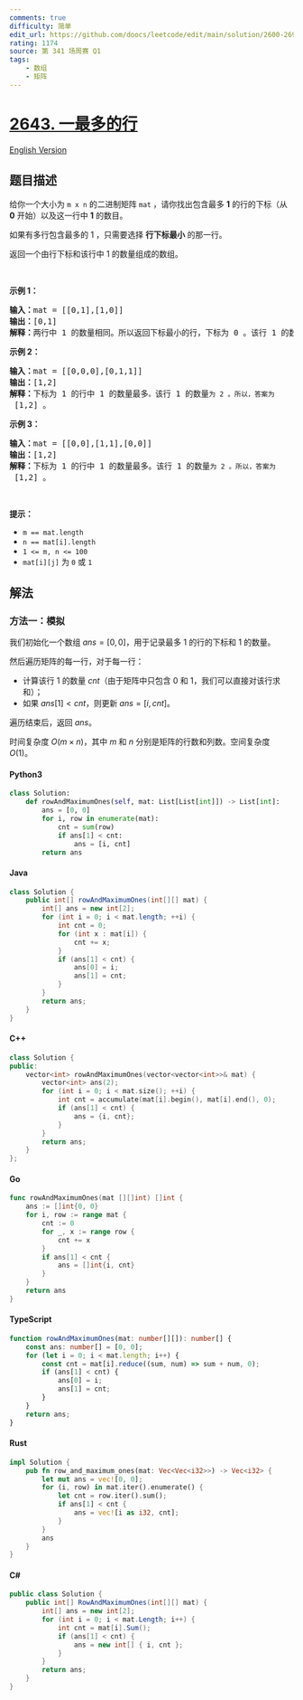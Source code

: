 ```yaml
---
comments: true
difficulty: 简单
edit_url: https://github.com/doocs/leetcode/edit/main/solution/2600-2699/2643.Row%20With%20Maximum%20Ones/README.md
rating: 1174
source: 第 341 场周赛 Q1
tags:
    - 数组
    - 矩阵
---
```


<!-- problem:start -->

# [2643. 一最多的行](https://leetcode.cn/problems/row-with-maximum-ones)

[English Version](/solution/2600-2699/2643.Row%20With%20Maximum%20Ones/README_EN.md)

## 题目描述

<!-- description:start -->

<p>给你一个大小为 <code>m x n</code> 的二进制矩阵 <code>mat</code> ，请你找出包含最多 <strong>1</strong> 的行的下标（从 <strong>0</strong> 开始）以及这一行中 <strong>1</strong> 的数目。</p>

<p>如果有多行包含最多的 1 ，只需要选择 <strong>行下标最小</strong> 的那一行。</p>

<p>返回一个由行下标和该行中 1 的数量组成的数组。</p>

<p>&nbsp;</p>

<p><strong>示例 1：</strong></p>

<pre>
<strong>输入：</strong>mat = [[0,1],[1,0]]
<strong>输出：</strong>[0,1]
<strong>解释：</strong>两行中 1 的数量相同。所以返回下标最小的行，下标为 0 。该行 1 的数量为 1 。所以，答案为 [0,1] 。
</pre>

<p><strong>示例 2：</strong></p>

<pre>
<strong>输入：</strong>mat = [[0,0,0],[0,1,1]]
<strong>输出：</strong>[1,2]
<strong>解释：</strong>下标为 1 的行中 1 的数量最多<code>。</code>该行 1 的数量<code>为 2 。所以，答案为</code> [1,2] 。
</pre>

<p><strong>示例 3：</strong></p>

<pre>
<strong>输入：</strong>mat = [[0,0],[1,1],[0,0]]
<strong>输出：</strong>[1,2]
<strong>解释：</strong>下标为 1 的行中 1 的数量最多。该行 1 的数量<code>为 2 。所以，答案为</code> [1,2] 。</pre>

<p>&nbsp;</p>

<p><strong>提示：</strong></p>

<ul>
	<li><code>m == mat.length</code>&nbsp;</li>
	<li><code>n == mat[i].length</code>&nbsp;</li>
	<li><code>1 &lt;= m, n &lt;= 100</code>&nbsp;</li>
	<li><code>mat[i][j]</code> 为 <code>0</code> 或 <code>1</code></li>
</ul>

<!-- description:end -->

## 解法

<!-- solution:start -->

### 方法一：模拟

我们初始化一个数组 $\textit{ans} = [0, 0]$，用于记录最多 $1$ 的行的下标和 $1$ 的数量。

然后遍历矩阵的每一行，对于每一行：

-   计算该行 $1$ 的数量 $\textit{cnt}$（由于矩阵中只包含 $0$ 和 $1$，我们可以直接对该行求和）；
-   如果 $\textit{ans}[1] < \textit{cnt}$，则更新 $\textit{ans} = [i, \textit{cnt}]$。

遍历结束后，返回 $\textit{ans}$。

时间复杂度 $O(m \times n)$，其中 $m$ 和 $n$ 分别是矩阵的行数和列数。空间复杂度 $O(1)$。

<!-- tabs:start -->

#### Python3

```python
class Solution:
    def rowAndMaximumOnes(self, mat: List[List[int]]) -> List[int]:
        ans = [0, 0]
        for i, row in enumerate(mat):
            cnt = sum(row)
            if ans[1] < cnt:
                ans = [i, cnt]
        return ans
```

#### Java

```java
class Solution {
    public int[] rowAndMaximumOnes(int[][] mat) {
        int[] ans = new int[2];
        for (int i = 0; i < mat.length; ++i) {
            int cnt = 0;
            for (int x : mat[i]) {
                cnt += x;
            }
            if (ans[1] < cnt) {
                ans[0] = i;
                ans[1] = cnt;
            }
        }
        return ans;
    }
}
```

#### C++

```cpp
class Solution {
public:
    vector<int> rowAndMaximumOnes(vector<vector<int>>& mat) {
        vector<int> ans(2);
        for (int i = 0; i < mat.size(); ++i) {
            int cnt = accumulate(mat[i].begin(), mat[i].end(), 0);
            if (ans[1] < cnt) {
                ans = {i, cnt};
            }
        }
        return ans;
    }
};
```

#### Go

```go
func rowAndMaximumOnes(mat [][]int) []int {
	ans := []int{0, 0}
	for i, row := range mat {
		cnt := 0
		for _, x := range row {
			cnt += x
		}
		if ans[1] < cnt {
			ans = []int{i, cnt}
		}
	}
	return ans
}
```

#### TypeScript

```ts
function rowAndMaximumOnes(mat: number[][]): number[] {
    const ans: number[] = [0, 0];
    for (let i = 0; i < mat.length; i++) {
        const cnt = mat[i].reduce((sum, num) => sum + num, 0);
        if (ans[1] < cnt) {
            ans[0] = i;
            ans[1] = cnt;
        }
    }
    return ans;
}
```

#### Rust

```rust
impl Solution {
    pub fn row_and_maximum_ones(mat: Vec<Vec<i32>>) -> Vec<i32> {
        let mut ans = vec![0, 0];
        for (i, row) in mat.iter().enumerate() {
            let cnt = row.iter().sum();
            if ans[1] < cnt {
                ans = vec![i as i32, cnt];
            }
        }
        ans
    }
}
```

#### C#

```cs
public class Solution {
    public int[] RowAndMaximumOnes(int[][] mat) {
        int[] ans = new int[2];
        for (int i = 0; i < mat.Length; i++) {
            int cnt = mat[i].Sum();
            if (ans[1] < cnt) {
                ans = new int[] { i, cnt };
            }
        }
        return ans;
    }
}
```

<!-- tabs:end -->

<!-- solution:end -->

<!-- problem:end -->
